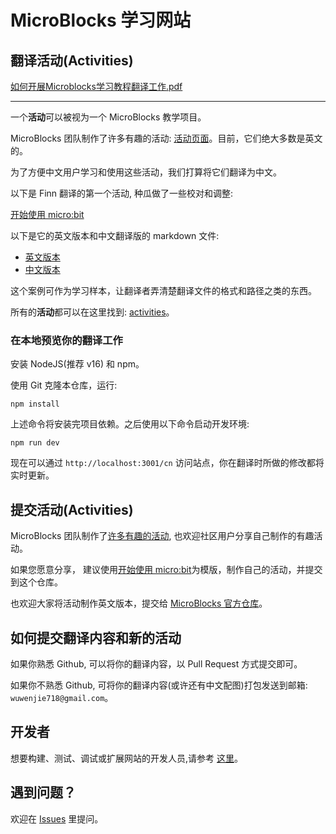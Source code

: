 # MicroBlocks 学习网站

## 翻译**活动**(Activities)

[如何开展Microblocks学习教程翻译工作.pdf](https://scratch3-files.just4fun.site/%E5%A6%82%E4%BD%95%E5%BC%80%E5%B1%95Microblocks%E5%AD%A6%E4%B9%A0%E6%95%99%E7%A8%8B%E7%BF%BB%E8%AF%91%E5%B7%A5%E4%BD%9C.pdf)

---


一个**活动**可以被视为一个 MicroBlocks 教学项目。

MicroBlocks 团队制作了许多有趣的活动: [活动页面](https://learn.microblocksfun.cn/en/)。目前，它们绝大多数是英文的。

为了方便中文用户学习和使用这些活动，我们打算将它们翻译为中文。

以下是 Finn 翻译的第一个活动, 种瓜做了一些校对和调整:

[开始使用 micro:bit](https://learn.microblocksfun.cn/cn/activities/aa-mb-get-started-cn)

以下是它的英文版本和中文翻译版的 markdown 文件:

- [英文版本](https://github.com/MicroBlocksCN/microblocks-learn/blob/masterCN/data/activities/aa-mb-get-started/locales/en/index.md)
- [中文版本](https://github.com/MicroBlocksCN/microblocks-learn/blob/masterCN/data/activities/aa-mb-get-started/locales/cn/index.md)

这个案例可作为学习样本，让翻译者弄清楚翻译文件的格式和路径之类的东西。

所有的**活动**都可以在这里找到: [activities](https://github.com/MicroBlocksCN/microblocks-learn/tree/masterCN/data/activities)。

### 在本地预览你的翻译工作

<!--在线协作开发环境 replit-->

安装 NodeJS(推荐 v16) 和 npm。

使用 Git 克隆本仓库，运行:

```
npm install
```

上述命令将安装完项目依赖。之后使用以下命令启动开发环境:

```
npm run dev
```

现在可以通过 `http://localhost:3001/cn` 访问站点，你在翻译时所做的修改都将实时更新。

## 提交**活动**(Activities)

MicroBlocks 团队制作了[许多有趣的活动](https://learn.microblocksfun.cn/en/), 也欢迎社区用户分享自己制作的有趣活动。

如果您愿意分享， 建议使用[开始使用 micro:bit](https://github.com/MicroBlocksCN/microblocks-learn/blob/masterCN/data/activities/aa-mb-get-started/locales/cn/index.md)为模版，制作自己的活动，并提交到这个仓库。

也欢迎大家将活动制作英文版本，提交给 [MicroBlocks 官方仓库](https://gitlab.com/bromagosa/microblocks-learn/-/blob/master/SUBMITTING_ACTIVITIES.md)。

## 如何提交翻译内容和新的**活动**

如果你熟悉 Github, 可以将你的翻译内容，以 Pull Request 方式提交即可。

如果你不熟悉 Github, 可将你的翻译内容(或许还有中文配图)打包发送到邮箱: `wuwenjie718@gmail.com`。

## 开发者

想要构建、测试、调试或扩展网站的开发人员,请参考 [这里](README_en.md)。


## 遇到问题？
欢迎在 [Issues](https://github.com/MicroBlocksCN/microblocks-learn/issues) 里提问。
